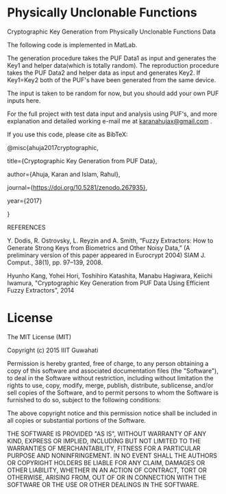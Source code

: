 Physically Unclonable Functions
===




Cryptographic Key Generation from Physically Unclonable Functions Data

The following code is implemented in MatLab.

The generation procedure takes the PUF Data1 as input and generates the Key1 and helper data(which is totally random).
The reproduction procedure takes the PUF Data2 and helper data as input and generates Key2.
If Key1=Key2 both of the PUF's have been generated from the same device.

The input is taken to be random for now, but you should add your own PUF inputs here.

For the full project with test data input and analysis using PUF's, and more explanation and detailed working e-mail me at 
karanahujax@gmail.com . 

If you use this code, please cite as BibTeX:

@misc{ahuja2017cryptographic,

  title={Cryptographic Key Generation from PUF Data},
  
  author={Ahuja, Karan and Islam, Rahul},
  
  journal={https://doi.org/10.5281/zenodo.267935},
  
  year={2017}
  
}

REFERENCES

Y. Dodis, R. Ostrovsky, L. Reyzin and A. Smith, “Fuzzy Extractors:
How to Generate Strong Keys from Biometrics and Other Noisy Data,”
(A preliminary version of this paper appeared in Eurocrypt 2004) SIAM
J. Comput., 38(1), pp. 97–139, 2008.

Hyunho Kang, Yohei Hori, Toshihiro Katashita, Manabu Hagiwara, Keiichi Iwamura,
"Cryptographic Key Generation from PUF Data Using Efficient Fuzzy Extractors",
2014

# License
The MIT License (MIT)

Copyright (c) 2015 IIIT Guwahati

Permission is hereby granted, free of charge, to any person obtaining a copy of this software and associated documentation files (the "Software"), to deal in the Software without restriction, including without limitation the rights to use, copy, modify, merge, publish, distribute, sublicense, and/or sell copies of the Software, and to permit persons to whom the Software is furnished to do so, subject to the following conditions:

The above copyright notice and this permission notice shall be included in all copies or substantial portions of the Software.

THE SOFTWARE IS PROVIDED "AS IS", WITHOUT WARRANTY OF ANY KIND, EXPRESS OR IMPLIED, INCLUDING BUT NOT LIMITED TO THE WARRANTIES OF MERCHANTABILITY, FITNESS FOR A PARTICULAR PURPOSE AND NONINFRINGEMENT. IN NO EVENT SHALL THE AUTHORS OR COPYRIGHT HOLDERS BE LIABLE FOR ANY CLAIM, DAMAGES OR OTHER LIABILITY, WHETHER IN AN ACTION OF CONTRACT, TORT OR OTHERWISE, ARISING FROM, OUT OF OR IN CONNECTION WITH THE SOFTWARE OR THE USE OR OTHER DEALINGS IN THE SOFTWARE.
